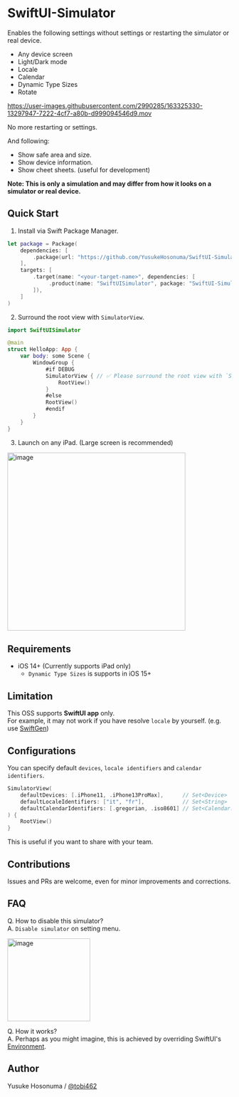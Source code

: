 # SwiftUI-Simulator

Enables the following settings without settings or restarting the simulator or real device.

- Any device screen
- Light/Dark mode
- Locale
- Calendar
- Dynamic Type Sizes
- Rotate

https://user-images.githubusercontent.com/2990285/163325330-13297947-7222-4cf7-a80b-d999094546d9.mov

No more restarting or settings.

And following:

- Show safe area and size.
- Show device information.
- Show cheet sheets. (useful for development)

**Note: This is only a simulation and may differ from how it looks on a simulator or real device.**

## Quick Start

1. Install via Swift Package Manager.

```swift
let package = Package(
    dependencies: [
        .package(url: "https://github.com/YusukeHosonuma/SwiftUI-Simulator.git", branch: "main"),
    ],
    targets: [
        .target(name: "<your-target-name>", dependencies: [
             .product(name: "SwiftUISimulator", package: "SwiftUI-Simulator"),
        ]),
    ]
)
```

2. Surround the root view with `SimulatorView`.

```swift
import SwiftUISimulator

@main
struct HelloApp: App {
    var body: some Scene {
        WindowGroup {
            #if DEBUG
            SimulatorView { // ✅ Please surround the root view with `SimulatorView`.
                RootView()
            }
            #else
            RootView()
            #endif
        }
    }
}
```

3. Launch on any iPad. (Large screen is recommended)

<img width="400" alt="image" src="https://user-images.githubusercontent.com/2990285/163323260-8e3955d2-185e-4e0e-a074-3cf2d2db743e.png">


## Requirements

- iOS 14+ (Currently supports iPad only)
  - `Dynamic Type Sizes` is supports in iOS 15+

## Limitation

This OSS supports **SwiftUI app** only.<br>
For example, it may not work if you have resolve `locale` by yourself. (e.g. use [SwiftGen](https://github.com/SwiftGen/SwiftGen))

## Configurations

You can specify default `devices`, `locale identifiers` and `calendar identifiers`.

```swift
SimulatorView(
    defaultDevices: [.iPhone11, .iPhone13ProMax],      // Set<Device>
    defaultLocaleIdentifiers: ["it", "fr"],            // Set<String>
    defaultCalendarIdentifiers: [.gregorian, .iso8601] // Set<Calendar.Identifier>
) {
    RootView()
}
```
This is useful if you want to share with your team.

## Contributions

Issues and PRs are welcome, even for minor improvements and corrections.

## FAQ

Q. How to disable this simulator?<br>
A. `Disable simulator` on setting menu.

<img width="186" alt="image" src="https://user-images.githubusercontent.com/2990285/163336996-16864267-5a01-446b-afe8-33b613be671d.png">

Q. How it works?<br>
A. Perhaps as you might imagine, this is achieved by overriding SwiftUI's [Environment](https://developer.apple.com/documentation/swiftui/environment).

## Author

Yusuke Hosonuma / [@tobi462](https://twitter.com/tobi462)
